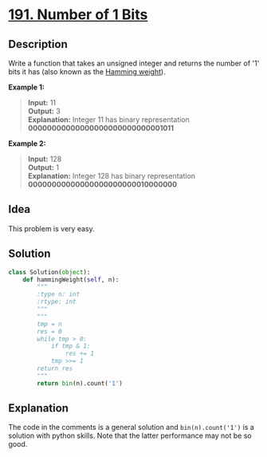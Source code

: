 # [191. Number of 1 Bits](https://leetcode.com/problems/number-of-1-bits/description/)

## Description

Write a function that takes an unsigned integer and returns the number of '1' bits it has (also known as the [Hamming weight](https://en.wikipedia.org/wiki/Hamming_weight)).

**Example 1:**

>**Input:** 11 <br>
**Output:** 3 <br>
**Explanation:** Integer 11 has binary representation **00000000000000000000000000001011** 

**Example 2:**

>**Input:** 128 <br>
**Output:** 1 <br>
**Explanation:** Integer 128 has binary representation **00000000000000000000000010000000**

## Idea

This problem is very easy.

## Solution

```python
class Solution(object):
    def hammingWeight(self, n):
        """
        :type n: int
        :rtype: int
        """
        """
        tmp = n
        res = 0
        while tmp > 0:
            if tmp & 1:
                res += 1
            tmp >>= 1
        return res
        """
        return bin(n).count('1')

```

## Explanation

The code in the comments is a general solution and `bin(n).count('1')` is a solution with python skills. Note that the latter performance may not be so good.